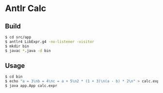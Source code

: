 # Antlr Calc

## Build

```zsh
$ cd src/app
$ antlr4 LibExpr.g4 -no-listener -visitor
$ mkdir bin
$ javac *.java -d bin
```

## Usage

```zsh
$ cd bin
$ echo "a = 3\nb = 4\nc = a + 5\n2 * (1 + 3)\n(a - b) * 2\n" > calc.expr
$ java app.App calc.expr
```